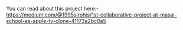 You can read about this project here:-https://medium.com/@1995sirohis/1st-collaborative-project-at-masai-school-as-apple-tv-clone-41173a2bc0a5
